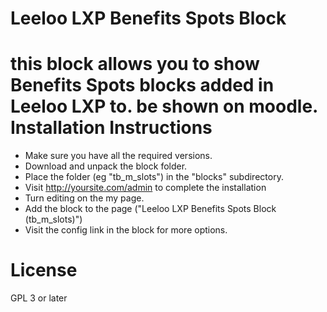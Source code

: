 # Leeloo LXP Benefits Spots Block
this block allows you to show Benefits Spots blocks added in Leeloo LXP to. be shown on moodle.
Installation Instructions
=========================

* Make sure you have all the required versions.
* Download and unpack the block folder.
* Place the folder (eg "tb_m_slots") in the "blocks" subdirectory.
* Visit http://yoursite.com/admin to complete the installation
* Turn editing on the my page.
* Add the block to the page ("Leeloo LXP Benefits Spots Block (tb_m_slots)")
* Visit the config link in the block for more options.

License
=====================

GPL 3 or later